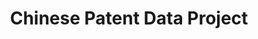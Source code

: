 ---
layout: default
api_or_bulk_downloads: Bulk
cost: None
description: In this project, patents from China's State Intellectual Property Office
  (SIPO) are matched to various types of companies. Matching SIPO patents to firms
  in the Annual Survey of Industrial Enterprises (ASIE) of China's National Bureau
  of Statistics.
location: https://sites.google.com/site/sipopdb/cpdp-home
record_creation_timestamp: 11/14/2020 17:20:46
shortname: chinese_patent_data
tags: '[disambiguation, China, corporate structure]'
title: Chinese Patent Data Project
uuid: 2a0949bb-2f36-45a7-b4cf-109456cec21d
---
